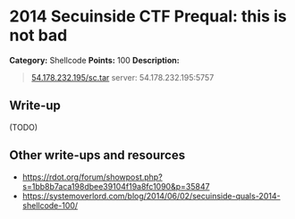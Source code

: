 # 2014 Secuinside CTF Prequal: this is not bad

**Category:** Shellcode
**Points:** 100
**Description:**

> [54.178.232.195/sc.tar](sc.tar)
> server: 54.178.232.195:5757

## Write-up

(TODO)

## Other write-ups and resources

* <https://rdot.org/forum/showpost.php?s=1bb8b7aca198dbee39104f19a8fc1090&p=35847>
* <https://systemoverlord.com/blog/2014/06/02/secuinside-quals-2014-shellcode-100/>
